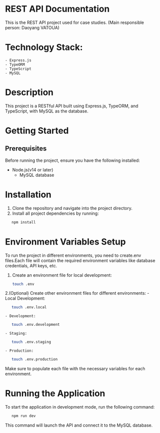 # REST API Documentation
This is the REST API project used for case studies.
(Main responsible person: Daoyang VATOUA)


# Technology Stack:
    - Express.js
    - TypeORM
    - TypeScript
    - MySQL

# Description
This project is a RESTful API built using Express.js, TypeORM, and TypeScript, with MySQL as the database.

# Getting Started
## Prerequisites
Before running the project, ensure you have the following installed:

- Node.js(v14 or later)
    - MySQL database

# Installation
1. Clone the repository and navigate into the project directory.
2. Install all project dependencies by running:
```bash
   npm install
   ```

# Environment Variables Setup
To run the project in different environments, you need to create.env files.Each file will contain the required environment variables like database credentials, API keys, etc.

1. Create an environment file for local development:
    ```bash
   touch .env
   ```

2.(Optional) Create other environment files for different environments:
    - Local Development:
```bash
   touch .env.local
   ```
    - Development:
```bash
   touch .env.development
   ```
    - Staging:
```bash
   touch .env.staging
   ```
    - Production:
```bash
   touch .env.production
   ```
  Make sure to populate each file with the necessary variables for each environment.


# Running the Application
To start the application in development mode, run the following command:
```bash
   npm run dev
   ```
This command will launch the API and connect it to the MySQL database.